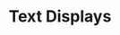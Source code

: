 ---
title: Text Displays
description: Everything you need to know about Text Displays in the Blueprint Format.
---